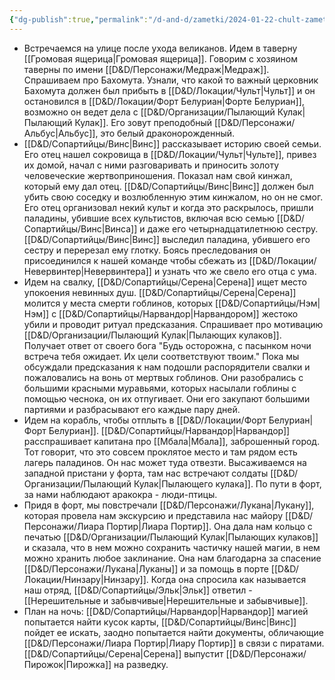 ```yaml
---
{"dg-publish":true,"permalink":"/d-and-d/zametki/2024-01-22-chult-zametki-o-sessii/","created":"2024-01-22T21:25:50.067+04:00","updated":"2024-01-23T00:58:10.241+04:00"}
---
```



- Встречаемся на улице после ухода великанов. Идем в таверну [[Громовая ящерица\|Громовая ящерица]]. Говорим с хозяином таверны по имени [[D&D/Персонажи/Медраж\|Медраж]]. Спрашиваем про Бахомута. Узнали, что какой то важный церковник Бахомута должен был прибыть в [[D&D/Локации/Чульт\|Чульт]] и он остановился в [[D&D/Локации/Форт Белуриан\|Форте Белуриан]], возможно он ведет дела с [[D&D/Организации/Пылающий Кулак\|Пылающий Кулак]]. Его зовут преподобный [[D&D/Персонажи/Альбус\|Альбус]], это белый драконорожденный. 
- [[D&D/Сопартийцы/Винс\|Винс]] рассказывает историю своей семьи. Его отец нашел сокровища в [[D&D/Локации/Чульт\|Чульте]], привез их домой, начал с ними разговаривать и приносить золоту человеческие жертвоприношения. Показал нам свой кинжал, который ему дал отец. [[D&D/Сопартийцы/Винс\|Винс]] должен был убить свою соседку и возлюбленную этим кинжалом, но он не смог. Его отец организовал некий культ и когда это раскрылось, пришли паладины, убившие всех культистов, включая всю семью [[D&D/Сопартийцы/Винс\|Винса]] и даже его четырнадцатилетнюю сестру. [[D&D/Сопартийцы/Винс\|Винс]] выследил паладина, убившего его сестру и перерезал ему глотку. Боясь преследования он присоединился к нашей команде чтобы сбежать из [[D&D/Локации/Невервинтер\|Невервинтера]] и узнать что же свело его отца с ума.
- Идем на свалку, [[D&D/Сопартийцы/Серена\|Серена]] ищет место упокоения невинных душ. [[D&D/Сопартийцы/Серена\|Серена]] молится у места смерти гоблинов, которых [[D&D/Сопартийцы/Нэм\|Нэм]] с [[D&D/Сопартийцы/Нарвандор\|Нарвандором]] жестоко убили и проводит ритуал предсказания. Спрашивает про мотивацию [[D&D/Организации/Пылающий Кулак\|Пылающих кулаков]]. Получает ответ от своего бога "Будь осторожна, с пасынком ночи встреча тебя ожидает. Их цели соответствуют твоим." Пока мы обсуждали предсказания к нам подошли распорядители свалки и пожаловались на вонь от мертвых гоблинов. Они разобрались с большими красными муравьями, которых насылали гоблины с помощью чеснока, он их отпугивает. Они его закупают большими партиями и разбрасывают его каждые пару дней.
- Идем на корабль, чтобы отплыть в [[D&D/Локации/Форт Белуриан\|Форт Белуриан]]. [[D&D/Сопартийцы/Нарвандор\|Нарвандор]] расспрашивает капитана про [[Мбала\|Мбала]], заброшенный город. Тот говорит, что это совсем проклятое место и там рядом есть лагерь паладинов. Он нас может туда отвезти. Высаживаемся на западной пристани у форта, там нас встречают солдаты [[D&D/Организации/Пылающий Кулак\|Пылающего кулака]]. По пути в форт, за нами наблюдают аракокра - люди-птицы. 
- Придя в форт, мы повстречали [[D&D/Персонажи/Лукана\|Лукану]], которая провела нам экскурсию и представила нас майору [[D&D/Персонажи/Лиара Портир\|Лиара Портир]]. Она дала нам кольцо с печатью [[D&D/Организации/Пылающий Кулак\|Пылающих кулаков]] и сказала, что в нем можно сохранить частичку нашей магии, в нем можно хранить любое заклинание. Она нам благодарна за спасение [[D&D/Персонажи/Лукана\|Луканы]] и за помощь в порте [[D&D/Локации/Нинзару\|Нинзару]]. Когда она спросила как называется наш отряд, [[D&D/Сопартийцы/Эльк\|Эльк]] ответил - [[Нерешительные и забывчивые\|Нерешительные и забывчивые]].
- План на ночь: [[D&D/Сопартийцы/Нарвандор\|Нарвандор]] магией попытается найти кусок карты, [[D&D/Сопартийцы/Винс\|Винс]] пойдет ее искать, заодно попытается найти документы, обличающие [[D&D/Персонажи/Лиара Портир\|Лиару Портир]] в связи с пиратами. [[D&D/Сопартийцы/Серена\|Серена]] выпустит [[D&D/Персонажи/Пирожок\|Пирожка]] на разведку.